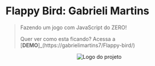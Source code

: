 # Flappy Bird: Gabrieli Martins


>Fazendo um jogo com JavaScript do ZERO!
>
>Quer ver como esta ficando? Acessa a [**DEMO**]_(https://gabrielimartins7/Flappy-bird/)

<p align = "center">
    <img alt="Logo do projeto" scr= "./_docs/logo.png" />

